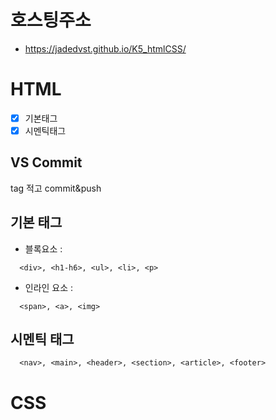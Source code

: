 # 호스팅주소
- https://jadedvst.github.io/K5_htmlCSS/
# HTML
- [X] 기본태그
- [X] 시멘틱태그
## VS Commit
tag 적고 commit&push
## 기본 태그
+ 블록요소 : <div>
```
  <div>, <h1-h6>, <ul>, <li>, <p>
```
+ 인라인 요소 : <div>
```
  <span>, <a>, <img>
```
## 시멘틱 태그
```
  <nav>, <main>, <header>, <section>, <article>, <footer> 
```
# CSS